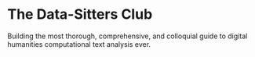 # The Data-Sitters Club

Building the most thorough, comprehensive, and colloquial guide to digital humanities computational text analysis ever.

